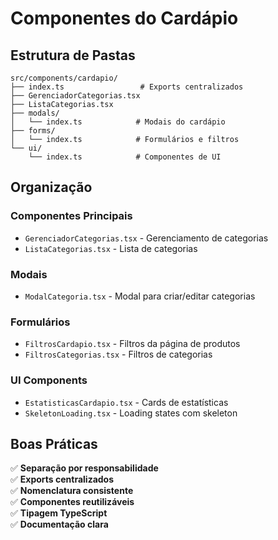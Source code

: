# Componentes do Cardápio

## Estrutura de Pastas

```
src/components/cardapio/
├── index.ts                 # Exports centralizados
├── GerenciadorCategorias.tsx
├── ListaCategorias.tsx
├── modals/
│   └── index.ts            # Modais do cardápio
├── forms/
│   └── index.ts            # Formulários e filtros
└── ui/
    └── index.ts            # Componentes de UI
```

## Organização

### Componentes Principais
- `GerenciadorCategorias.tsx` - Gerenciamento de categorias
- `ListaCategorias.tsx` - Lista de categorias

### Modais
- `ModalCategoria.tsx` - Modal para criar/editar categorias

### Formulários
- `FiltrosCardapio.tsx` - Filtros da página de produtos
- `FiltrosCategorias.tsx` - Filtros de categorias

### UI Components
- `EstatisticasCardapio.tsx` - Cards de estatísticas
- `SkeletonLoading.tsx` - Loading states com skeleton

## Boas Práticas

✅ **Separação por responsabilidade**  
✅ **Exports centralizados**  
✅ **Nomenclatura consistente**  
✅ **Componentes reutilizáveis**  
✅ **Tipagem TypeScript**  
✅ **Documentação clara** 